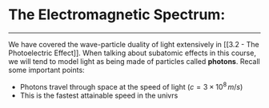 # The Electromagnetic Spectrum:

***

We have covered the wave-particle duality of light extensively in [[3.2 - The Photoelectric Effect]]. When talking about subatomic effects in this course, we will tend to model light as being made of particles called **photons**. Recall some important points:

- Photons travel through space at the speed of light ($c = 3\times10^8\,m/s$)
- This is the fastest attainable speed in the univrs